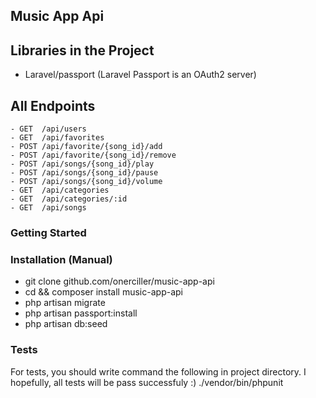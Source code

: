 
## Music App Api

## Libraries in the Project
 - Laravel/passport (Laravel Passport is an OAuth2 server)

## All Endpoints
```
- GET  /api/users
- GET  /api/favorites
- POST /api/favorite/{song_id}/add
- POST /api/favorite/{song_id}/remove
- POST /api/songs/{song_id}/play
- POST /api/songs/{song_id}/pause
- POST /api/songs/{song_id}/volume
- GET  /api/categories
- GET  /api/categories/:id
- GET  /api/songs 

```

### Getting Started

### Installation (Manual)
- git clone github.com/onerciller/music-app-api    
- cd && composer install music-app-api
- php artisan migrate 
- php artisan passport:install 
- php artisan db:seed

### Tests 
For tests, you should write command the following in project directory. I hopefully, all tests will be pass successfuly :)
./vendor/bin/phpunit
